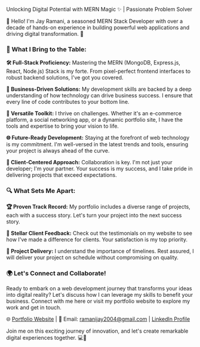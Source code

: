 Unlocking Digital Potential with MERN Magic ✨ | Passionate Problem Solver

👋 Hello! I'm Jay Ramani, a seasoned MERN Stack Developer with over a decade of hands-on experience in building powerful web applications and driving digital transformation. 🚀

### 💼 What I Bring to the Table:

<b>🛠️ Full-Stack Proficiency:</b> Mastering the MERN (MongoDB, Express.js, React, Node.js) Stack is my forte. From pixel-perfect frontend interfaces to robust backend solutions, I've got you covered.

<b>🚀 Business-Driven Solutions:</b> My development skills are backed by a deep understanding of how technology can drive business success. I ensure that every line of code contributes to your bottom line.

<b>🧰 Versatile Toolkit:</b> I thrive on challenges. Whether it's an e-commerce platform, a social networking app, or a dynamic portfolio site, I have the tools and expertise to bring your vision to life.

<b>🌐 Future-Ready Development:</b> Staying at the forefront of web technology is my commitment. I'm well-versed in the latest trends and tools, ensuring your project is always ahead of the curve.

<b>🤝 Client-Centered Approach:</b> Collaboration is key. I'm not just your developer; I'm your partner. Your success is my success, and I take pride in delivering projects that exceed expectations.

### 🔍 What Sets Me Apart:

<b>🏆 Proven Track Record:</b> My portfolio includes a diverse range of projects, each with a success story. Let's turn your project into the next success story.

<b>💬 Stellar Client Feedback:</b> Check out the testimonials on my website to see how I've made a difference for clients. Your satisfaction is my top priority.

<b>🚢 Project Delivery:</b> I understand the importance of timelines. Rest assured, I will deliver your project on schedule without compromising on quality.

### 🌍 Let's Connect and Collaborate!
Ready to embark on a web development journey that transforms your ideas into digital reality? Let's discuss how I can leverage my skills to benefit your business. Connect with me here or visit my portfolio website to explore my work and get in touch.

🌐 <a href="https://drive.google.com/file/d/1FlKy0A_EESq7z87t_mXm6xWtFiJmi8um/view">Portfolio Website</a> | 📧 Email: ramanijay2004@gmail.com | <a href="https://www.linkedin.com/in/jay-ramani-122527202/">LinkedIn Profile</a>

Join me on this exciting journey of innovation, and let's create remarkable digital experiences together. 💻🚀
